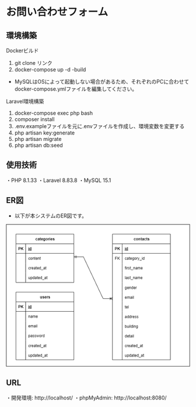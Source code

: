 # お問い合わせフォーム


## 環境構築

Dockerビルド

1. git clone リンク
2. docker-compose up -d -build

* MySQLはOSによって起動しない場合があるため、それぞれのPCに合わせてdocker-compose.ymlファイルを編集してください。

Laravel環境構築

1. docker-compose exec php bash
2. composer install
3. .env.exampleファイルを元に.envファイルを作成し、環境変数を変更する
4. php artisan key:generate
5. php artisan migrate
6. php artisan db:seed


## 使用技術

・PHP 8.1.33
・Laravel 8.83.8
・MySQL 15.1


## ER図

* 以下が本システムのER図です。

![ER図](./docs/er-diagrams.png)


## URL

・開発環境: http://localhost/
・phpMyAdmin: http://localhost:8080/